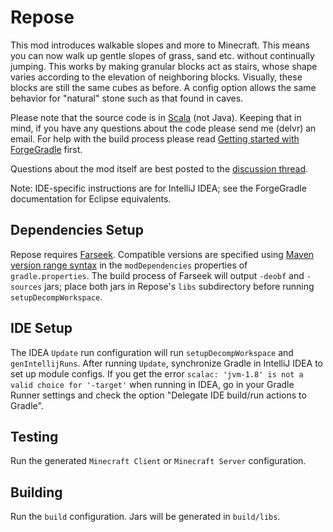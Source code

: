 # Repose
This mod introduces walkable slopes and more to Minecraft.
This means you can now walk up gentle slopes of grass, sand etc. without continually jumping.
This works by making granular blocks act as stairs, whose shape varies according to the elevation of neighboring blocks.
Visually, these blocks are still the same cubes as before.
A config option allows the same behavior for "natural" stone such as that found in caves.

Please note that the source code is in [Scala](http://scala-lang.org) (not Java).
Keeping that in mind, if you have any questions about the code please send me (delvr) an email.
For help with the build process please read [Getting started with ForgeGradle](https://mcforge.readthedocs.io/en/latest/gettingstarted/) first.

Questions about the mod itself are best posted to the [discussion thread](http://www.minecraftforum.net/forums/mapping-and-modding/minecraft-mods/2076319-repose-walkable-soil-slopes-give-your-spacebar-a).

Note: IDE-specific instructions are for IntelliJ IDEA; see the ForgeGradle documentation for Eclipse equivalents.

## Dependencies Setup
Repose requires [Farseek](https://github.com/delvr/Farseek).
Compatible versions are specified using [Maven version range syntax](https://docs.oracle.com/middleware/1212/core/MAVEN/maven_version.htm#MAVEN402)
in the `modDependencies` properties of `gradle.properties`.
The build process of Farseek will output `-deobf` and `-sources` jars; place both jars in Repose's `libs` subdirectory before running `setupDecompWorkspace`.

## IDE Setup
The IDEA `Update` run configuration will run `setupDecompWorkspace` and `genIntellijRuns`.
After running `Update`, synchronize Gradle in IntelliJ IDEA to set up module configs.
If you get the error `scalac: 'jvm-1.8' is not a valid choice for '-target'` when running in IDEA, 
go in your Gradle Runner settings and check the option "Delegate IDE build/run actions to Gradle".

## Testing
Run the generated `Minecraft Client` or `Minecraft Server` configuration.

## Building
Run the `build` configuration. Jars will be generated in `build/libs`.
